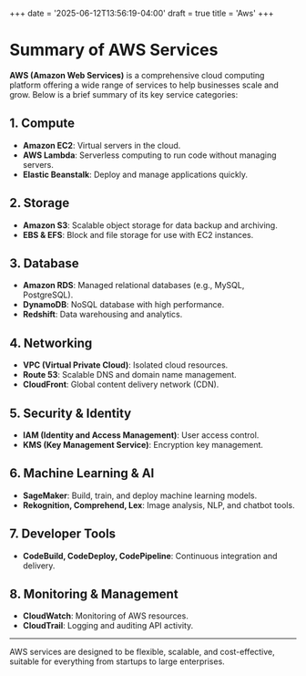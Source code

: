 +++
date = '2025-06-12T13:56:19-04:00'
draft = true
title = 'Aws'
+++

# Summary of AWS Services

**AWS (Amazon Web Services)** is a comprehensive cloud computing platform offering a wide range of services to help businesses scale and grow. Below is a brief summary of its key service categories:

## 1. Compute
- **Amazon EC2**: Virtual servers in the cloud.
- **AWS Lambda**: Serverless computing to run code without managing servers.
- **Elastic Beanstalk**: Deploy and manage applications quickly.

## 2. Storage
- **Amazon S3**: Scalable object storage for data backup and archiving.
- **EBS & EFS**: Block and file storage for use with EC2 instances.

## 3. Database
- **Amazon RDS**: Managed relational databases (e.g., MySQL, PostgreSQL).
- **DynamoDB**: NoSQL database with high performance.
- **Redshift**: Data warehousing and analytics.

## 4. Networking
- **VPC (Virtual Private Cloud)**: Isolated cloud resources.
- **Route 53**: Scalable DNS and domain name management.
- **CloudFront**: Global content delivery network (CDN).

## 5. Security & Identity
- **IAM (Identity and Access Management)**: User access control.
- **KMS (Key Management Service)**: Encryption key management.

## 6. Machine Learning & AI
- **SageMaker**: Build, train, and deploy machine learning models.
- **Rekognition, Comprehend, Lex**: Image analysis, NLP, and chatbot tools.

## 7. Developer Tools
- **CodeBuild, CodeDeploy, CodePipeline**: Continuous integration and delivery.

## 8. Monitoring & Management
- **CloudWatch**: Monitoring of AWS resources.
- **CloudTrail**: Logging and auditing API activity.

---

AWS services are designed to be flexible, scalable, and cost-effective, suitable for everything from startups to large enterprises.


